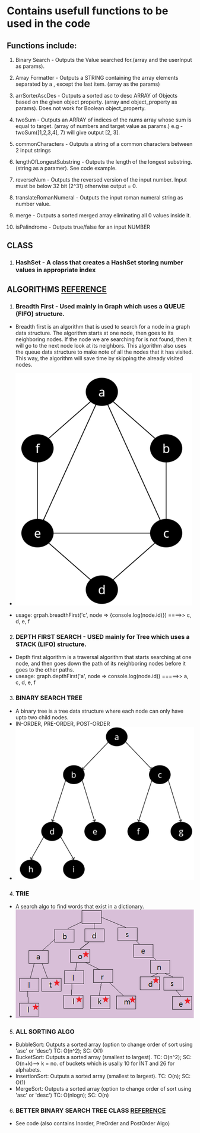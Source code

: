 # Contains usefull functions to be used in the code

## Functions include:

1. Binary Search - Outputs the Value searched for.(array and the userInput as params). 

2. Array Formatter - Outputs a STRING containing the array elements separated by a , except the last item. (array as the params)

3. arrSorterAscDes - Outputs a sorted asc to desc ARRAY of Objects based on the given object property. (array and object_property as params). Does not work for Boolean object_property.  

4. twoSum - Outputs an ARRAY of indices of the nums array whose sum is equal to target. (array of numbers and target value as params.) e.g - twoSum([1,2,3,4], 7) will give output [2, 3].

5. commonCharacters - Outputs a string of a common characters between 2 input strings

6. lengthOfLongestSubstring - Outputs the length of the longest substring. (string as a paramer). See code example.

7. reverseNum - Outputs the reversed version of the input number. Input must be below 32 bit (2^31) otherwise output = 0.

8. translateRomanNumeral - Outputs the input roman numeral string as number value. 

9. merge - Outputs a sorted merged array eliminating all 0 values inside it.

10. isPalindrome - Outputs true/false for an input NUMBER

## CLASS

1. ### HashSet - A class that creates a HashSet storing number values in appropriate index

## ALGORITHMS [REFERENCE](https://blog.bitsrc.io/a-guide-to-javascript-algorithms-search-4d653be3dca2)

1. ### Breadth First - Used mainly in Graph which uses a QUEUE (FIFO) structure.
- Breadth first is an algorithm that is used to search for a node in a graph data structure. The algorithm starts at one node, then goes to its neighboring nodes. If the node we are searching for is not found, then it will go to the next node look at its neighbors. 
This algorithm also uses the queue data structure to make note of all the nodes that it has visited. This way, the algorithm will save time by skipping the already visited nodes.

- ![GRAPH](https://github.com/tausvels/usefullFunctions/blob/master/screenshots/graph.PNG "GRAPH")
- usage: grpah.breadthFirst('c', node => {console.log(node.id)}) ====>> c, d, e, f

2. ### DEPTH FIRST SEARCH - USED mainly for Tree which uses a STACK (LIFO) structure.
- Depth first algorithm is a traversal algorithm that starts searching at one node, and then goes down the path of its neighboring nodes before it goes to the other paths.
- useage: graph.depthFirst('a', node => console.log(node.id)) =====>> a, c, d, e, f

3. ### BINARY SEARCH TREE
- A binary tree is a tree data structure where each node can only have upto two child nodes.
- IN-ORDER, PRE-ORDER, POST-ORDER
- ![BINARY](https://github.com/tausvels/usefullFunctions/blob/master/screenshots/binaryTree.PNG)

4. ### TRIE 
- A search algo to find words that exist in a dictionary.
- ![TRIE](https://github.com/tausvels/usefullFunctions/blob/master/screenshots/Trie.PNG)

5. ### ALL SORTING ALGO
- BubbleSort: Outputs a sorted array (option to change order of sort using 'asc' or 'desc') TC: O(n^2); SC: O(1)
- BucketSort: Outputs a sorted array (smallest to largest). TC: O(n^2); SC: O(n+k)--> k = no. of buckets which is usally 10 for INT and 26 for alphabets.
- InsertionSort: Outputs a sorted array (smallest to largest). TC: O(n); SC: O(1)
- MergeSort: Outputs a sorted array (option to change order of sort using 'asc' or 'desc') TC: O(nlogn); SC: O(n)

6. ### BETTER BINARY SEARCH TREE CLASS [REFERENCE](https://www.geeksforgeeks.org/implementation-binary-search-tree-javascript/)
- See code (also contains Inorder, PreOrder and PostOrder Algo)